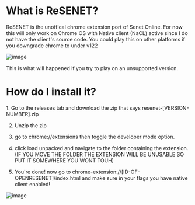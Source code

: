 <h1>What is ReSENET?</h1>
<p></p>
<p>ReSENET is the unoffical chrome extension port of Senet Online. For now this will only work on Chrome OS with Native client (NaCL) active since I do not have the client's source code. You could play this on other platforms if you downgrade chrome to under v122</p>
<p></p>

![image](https://github.com/SlideShowGames/Open-ReSENET/assets/108354503/01050c18-bc09-4596-a102-3f6f6304ffe4)

<p>This is what will happened if you try to play on an unsupported version.</p>

<h1>How do I install it?</h1>
1. Go to the releases tab and download the zip that says resenet-[VERSION-NUMBER].zip

2. Unzip the zip

3. go to chrome://extensions then toggle the developer mode option.

4.  click load unpacked and navigate to the folder containing the extension. (IF YOU MOVE THE FOLDER THE EXTENSION WILL BE UNUSABLE SO PUT IT SOMEWHERE YOU WONT TOUH)


5.  You're done! now go to chrome-extension://[ID-OF-OPENRESENET]/index.html and make sure in your flags you have native client enabled!

![image](https://github.com/SlideShowGames/Open-ReSENET/assets/108354503/61e499bf-db4f-484b-a837-3669d01f6aab)
